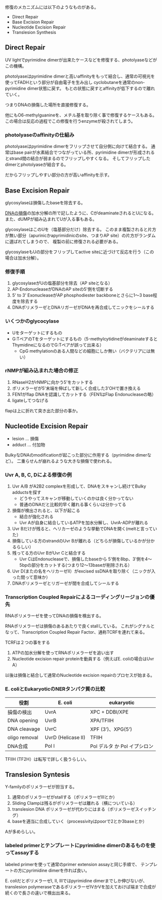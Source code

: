 修復のメカニズムには以下のようなものがある。

- Direct Repair
- Base Excision Repair
- Nucleotide Excision Repair
- Translesion Synthesis

## Direct Repair

UV lightでpyrimidine dimerが出来たケースなどを修復する、photolyaseなどがこの機構。

photolyaseはpyrimidine dimerと高いaffinityをもって結合し、通常の可視光を使ってFADHという部分が自由電子を生み出し
cyclobutaneを通常のnon-pyrimidine dimer状態に戻す。
もとの状態に戻すとaffinityが低下するので離れていく。

つまりDNAの損傷した場所を直接修復する。

他にもO6-methylguanineを、メチル基を取り除く事で修復するケースもある。
この場合は反応の過程でこの修復を行うenzymeが殺されてしまう。

### photolyaseのaffinityの仕組み

photolyaseはpyrimidine dimerをフリップさせて自分側に向けて結合する。
通常はbase pairが水素結合でつながっている所、pyrimidine dimerが形成されるとstrand間の結合が弱まるのでフリップしやすくなる。
そしてフリップしたdimerとphotolyaseが結合する。

だからフリップしやすい部分の方が高いaffinityを示す。

## Base Excision Repair

glycosylaseは損傷したbaseを除去する。

[DNAの損傷](DNA%E3%81%AE%E6%90%8D%E5%82%B7)の加水分解の所で記したように、CがdeaminateされるとUになる。
また、dUMPが組み込まれてUが入る事もある。

glycosylaseはこのUを（塩基部分だけ）除去する。
このまま複製されると片方が無い部分（apurinicかapyrimidinicのsite、つまりAP site）の片方がランダムに選ばれてしまうので、
複製の前に修復される必要がある。

glycosylaseもUの部分をフリップしてactive siteに近づけて反応を行う（この場合は加水分解）。

### 修復手順

1. glycosylaseがUの塩基部分を除去（AP siteとなる）
2. AP-EndonucleaseがDNAのAP siteの5'側を切断する
3. 5' to 3' ExonucleaseがAP phosphodiester backboneとさらに1〜3 base程度を除去する
4. DNAポリメラーゼとDNAリガーゼがDNAを再合成してニックをシールする

### いくつかのglycocylase

- Uをターゲットにするもの
- G:TペアのTをターゲットにするもの（5-methylcytidineがdeaminateするとThymidineになるのでG:Tペアが誤って出来る）
    - CpG methylationのある人間などの細胞にしか無い（バクテリアには無い）

### rNMPが組み込まれた場合の修正

1. RNaseH2がrNMPに向かう5'をカットする
2. ポリメラーゼが5'末端を伸ばして新しく合成した3'OHで置き換える
3. FEN1がflap DNAを認識してカットする（FEN1はFlap Endonucleaseの略）
4. ligateしてつなげる

flapは上に折れて突き出た部分の事か。

## Nucleotide Excision Repair

- lesion ... 損傷
- adduct ... 付加物

BulkyなDNAのmodificationが起こった部分に作用する（pyrimidine dimerなど）。
二重らせんが崩れるような大きな損傷で使われる。

### Uvr A, B, C, Dによる修復の例

1. Uvr A/B がA2B2 complexを形成して、DNAをスキャンし続けてBulky adductsを探す
   - どうやってスキャンが移動していくのかは良く分かってない
   - 普通のDNAだと比較的早く離れる事くらいは分かってる
2.  損傷が検出されると、以下が起こる
    - 結合が強化される
    - Uvr Aが自身に結合しているATPを加水分解し、UvrA-ADPが離れる
3. Uvr Bだけが残ると、ヘリカーゼのような挙動でDNAを開く(meltと言っていた）
4. 損傷している方のstrandのUvr Bが離れる（どちらが損傷しているかが分かるらしい）
5. 残ってる方のUvr BがUvr Cと結合する
    - Uvr CはEndonucleaseで、損傷したbaseから 5'側を8bp、3'側を4〜5bpの部分をカットする(つまり12〜13baseが削除される）
6. Uvr D(またの名をヘリカーゼII）がexcised ssDNAを取り除く（ニックが入った間って意味か）
7. DNAポリメラーゼとリガーゼが間を合成してシールする

### Transcription Coupled Repairによるコーディングリージョンの優先

RNAポリメラーゼを使ってDNAの損傷を検出する。

RNAポリメラーゼは損傷のあるあたりで良くstallしている。
これがシグナルとなって、Transcription Coupled Repair Factor、通称TCRFを連れて来る。

TCRFは２つの事をする

1. ATPの加水分解を使ってRNAポリメラーゼを追い出す
2. Nucleotide excision repair proteinを動員する（例えばE. coliの場合はUvr A）

以後は損傷と結合して通常のNucleotide excision repairのプロセスが始まる。

### E. coliとEukaryoticのNERタンパク質の比較

| 役割 | E. coli | eukaryotic |
| ---- | ---- | ---- |
| 損傷の検出 | UvrA | XPC + DDBI/XPE |
| DNA opening | UvrB | XPA/TFIIH |
| DNA cleavage | UvrC | XPF (3’)、XPG(5’) |
| oligo removal | UvrD (Helicase II) | TFIIH |
| DNA合成 | Pol I | Pol デルタ か Pol イプシロン |

TFIIH (TF2H）は転写で詳しく扱うらしい。

## Translesion Syntesis

Y-familyのポリメラーゼが担当する。

1. 通常のポリメラーゼがstallする（ポリメラーゼIIIとか）
2. Sliding Clampは残るがポリメラーゼは離れる（横についている）
3. translesion DNA ポリメラーゼが代わりにはまる（ポリメラーゼスイッチング）
 4. baseを適当に合成していく（processivityはpoorで2とか3baseとか）

Aが多めらしい。

### labeled primerとテンプレートにpyrimidine dimerのあるものを使ってassayする

labeled primerを使って通常のprimer extension assayと同じ手順で、
テンプレートの方にpyrimidine dimerを作れば良い。

E. coliだとポリメラーゼI, II, IIIではpyrimidine dimerまでしか伸びないが、
translesion polymeraseであるポリメラーゼIVかVを加えておけば端まで合成が続くので長さの違いで検出出来る。

